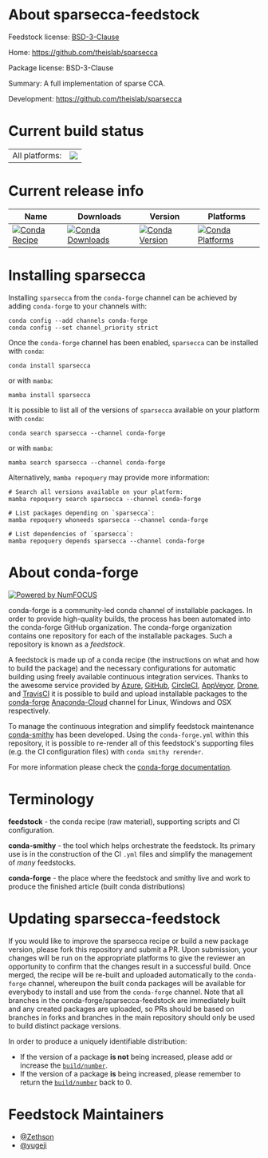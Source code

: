 About sparsecca-feedstock
=========================

Feedstock license: [BSD-3-Clause](https://github.com/conda-forge/sparsecca-feedstock/blob/main/LICENSE.txt)

Home: https://github.com/theislab/sparsecca

Package license: BSD-3-Clause

Summary: A full implementation of sparse CCA.

Development: https://github.com/theislab/sparsecca

Current build status
====================


<table><tr><td>All platforms:</td>
    <td>
      <a href="https://dev.azure.com/conda-forge/feedstock-builds/_build/latest?definitionId=20655&branchName=main">
        <img src="https://dev.azure.com/conda-forge/feedstock-builds/_apis/build/status/sparsecca-feedstock?branchName=main">
      </a>
    </td>
  </tr>
</table>

Current release info
====================

| Name | Downloads | Version | Platforms |
| --- | --- | --- | --- |
| [![Conda Recipe](https://img.shields.io/badge/recipe-sparsecca-green.svg)](https://anaconda.org/conda-forge/sparsecca) | [![Conda Downloads](https://img.shields.io/conda/dn/conda-forge/sparsecca.svg)](https://anaconda.org/conda-forge/sparsecca) | [![Conda Version](https://img.shields.io/conda/vn/conda-forge/sparsecca.svg)](https://anaconda.org/conda-forge/sparsecca) | [![Conda Platforms](https://img.shields.io/conda/pn/conda-forge/sparsecca.svg)](https://anaconda.org/conda-forge/sparsecca) |

Installing sparsecca
====================

Installing `sparsecca` from the `conda-forge` channel can be achieved by adding `conda-forge` to your channels with:

```
conda config --add channels conda-forge
conda config --set channel_priority strict
```

Once the `conda-forge` channel has been enabled, `sparsecca` can be installed with `conda`:

```
conda install sparsecca
```

or with `mamba`:

```
mamba install sparsecca
```

It is possible to list all of the versions of `sparsecca` available on your platform with `conda`:

```
conda search sparsecca --channel conda-forge
```

or with `mamba`:

```
mamba search sparsecca --channel conda-forge
```

Alternatively, `mamba repoquery` may provide more information:

```
# Search all versions available on your platform:
mamba repoquery search sparsecca --channel conda-forge

# List packages depending on `sparsecca`:
mamba repoquery whoneeds sparsecca --channel conda-forge

# List dependencies of `sparsecca`:
mamba repoquery depends sparsecca --channel conda-forge
```


About conda-forge
=================

[![Powered by
NumFOCUS](https://img.shields.io/badge/powered%20by-NumFOCUS-orange.svg?style=flat&colorA=E1523D&colorB=007D8A)](https://numfocus.org)

conda-forge is a community-led conda channel of installable packages.
In order to provide high-quality builds, the process has been automated into the
conda-forge GitHub organization. The conda-forge organization contains one repository
for each of the installable packages. Such a repository is known as a *feedstock*.

A feedstock is made up of a conda recipe (the instructions on what and how to build
the package) and the necessary configurations for automatic building using freely
available continuous integration services. Thanks to the awesome service provided by
[Azure](https://azure.microsoft.com/en-us/services/devops/), [GitHub](https://github.com/),
[CircleCI](https://circleci.com/), [AppVeyor](https://www.appveyor.com/),
[Drone](https://cloud.drone.io/welcome), and [TravisCI](https://travis-ci.com/)
it is possible to build and upload installable packages to the
[conda-forge](https://anaconda.org/conda-forge) [Anaconda-Cloud](https://anaconda.org/)
channel for Linux, Windows and OSX respectively.

To manage the continuous integration and simplify feedstock maintenance
[conda-smithy](https://github.com/conda-forge/conda-smithy) has been developed.
Using the ``conda-forge.yml`` within this repository, it is possible to re-render all of
this feedstock's supporting files (e.g. the CI configuration files) with ``conda smithy rerender``.

For more information please check the [conda-forge documentation](https://conda-forge.org/docs/).

Terminology
===========

**feedstock** - the conda recipe (raw material), supporting scripts and CI configuration.

**conda-smithy** - the tool which helps orchestrate the feedstock.
                   Its primary use is in the construction of the CI ``.yml`` files
                   and simplify the management of *many* feedstocks.

**conda-forge** - the place where the feedstock and smithy live and work to
                  produce the finished article (built conda distributions)


Updating sparsecca-feedstock
============================

If you would like to improve the sparsecca recipe or build a new
package version, please fork this repository and submit a PR. Upon submission,
your changes will be run on the appropriate platforms to give the reviewer an
opportunity to confirm that the changes result in a successful build. Once
merged, the recipe will be re-built and uploaded automatically to the
`conda-forge` channel, whereupon the built conda packages will be available for
everybody to install and use from the `conda-forge` channel.
Note that all branches in the conda-forge/sparsecca-feedstock are
immediately built and any created packages are uploaded, so PRs should be based
on branches in forks and branches in the main repository should only be used to
build distinct package versions.

In order to produce a uniquely identifiable distribution:
 * If the version of a package **is not** being increased, please add or increase
   the [``build/number``](https://docs.conda.io/projects/conda-build/en/latest/resources/define-metadata.html#build-number-and-string).
 * If the version of a package **is** being increased, please remember to return
   the [``build/number``](https://docs.conda.io/projects/conda-build/en/latest/resources/define-metadata.html#build-number-and-string)
   back to 0.

Feedstock Maintainers
=====================

* [@Zethson](https://github.com/Zethson/)
* [@yugeji](https://github.com/yugeji/)

